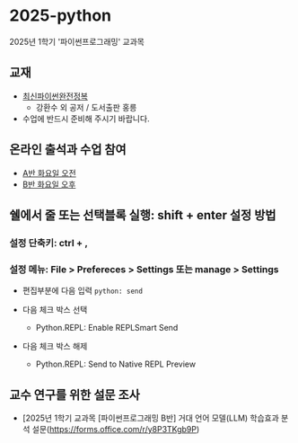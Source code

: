 # 2025-python
2025년 1학기 '파이썬프로그래밍' 교과목
## 교재
- [최신파이썬완전정복](https://product.kyobobook.co.kr/detail/S000214958974)
  -  강환수 외 공저 / 도서출판 홍릉
- 수업에 반드시 준비해 주시기 바랍니다. 

## 온라인 출석과 수업 참여
- [A반 화요일 오전](https://docs.google.com/spreadsheets/d/1v2OZR6dVRBUfdpB6SjbnsLTAucvXlPvy_t35Fzs6ZPY/edit?usp=sharing)
- [B반 화요일 오후](https://docs.google.com/spreadsheets/d/1YhcTH-omOROUrfThsX2j0i2QvOT4XYPXFRhCO3QC-s8/edit?usp=sharing)

## 쉘에서 줄 또는 선택블록 실행: shift + enter 설정 방법
### 설정 단축키: ctrl + ,
### 설정 메뉴: File > Prefereces > Settings 또는 manage > Settings
- 편집부분에 다음 입력
  ```python: send```

- 다음 체크 박스 선택
  - Python.REPL: Enable REPLSmart Send
- 다음 체크 박스 해제
  - Python.REPL: Send to Native REPL Preview


## 교수 연구를 위한 설문 조사
- [2025년 1학기 교과목  [파이썬프로그래밍 B반] 거대 언어 모델(LLM) 학습효과 분석 설문(https://forms.office.com/r/y8P3TKgb9P)
